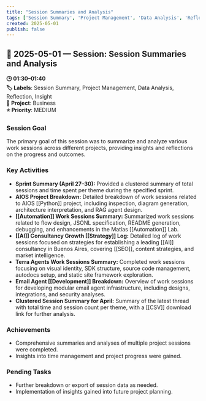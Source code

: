 ```yaml
---
title: "Session Summaries and Analysis"
tags: ['Session Summary', 'Project Management', 'Data Analysis', 'Reflection', 'Insight']
created: 2025-05-01
publish: false
---
```


## 📅 2025-05-01 — Session: Session Summaries and Analysis

**🕒 01:30–01:40**  
**🏷️ Labels**: Session Summary, Project Management, Data Analysis, Reflection, Insight  
**📂 Project**: Business  
**⭐ Priority**: MEDIUM  


### Session Goal
The primary goal of this session was to summarize and analyze various work sessions across different projects, providing insights and reflections on the progress and outcomes.

### Key Activities
- **Sprint Summary (April 27–30):** Provided a clustered summary of total sessions and time spent per theme during the specified sprint.
- **AIOS Project Breakdown:** Detailed breakdown of work sessions related to AIOS [[Python]] project, including inspection, diagram generation, architecture interpretation, and RAG agent design.
- **[[Automation]] Work Sessions Summary:** Summarized work sessions related to flow design, JSONL specification, README generation, debugging, and enhancements in the Matías [[Automation]] Lab.
- **[[AI]] Consultancy Growth [[Strategy]] Log:** Detailed log of work sessions focused on strategies for establishing a leading [[AI]] consultancy in Buenos Aires, covering [[SEO]], content strategies, and market intelligence.
- **Terra Agents Work Sessions Summary:** Completed work sessions focusing on visual identity, SDK structure, source code management, autodocs setup, and static site framework exploration.
- **Email Agent [[Development]] Breakdown:** Overview of work sessions for developing modular email agent infrastructure, including designs, integrations, and security analyses.
- **Clustered Session Summary for April:** Summary of the latest thread with total time and session count per theme, with a [[CSV]] download link for further analysis.

### Achievements
- Comprehensive summaries and analyses of multiple project sessions were completed.
- Insights into time management and project progress were gained.

### Pending Tasks
- Further breakdown or export of session data as needed.
- Implementation of insights gained into future project planning.
